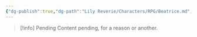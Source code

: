 ```yaml
---
{"dg-publish":true,"dg-path":"Lily Reverie/Characters/RPG/Beatrice.md","permalink":"/lily-reverie/characters/rpg/beatrice/","created":"2023-06-29T02:56:48.200-03:00","updated":"2024-01-20T04:35:04.126-03:00"}
---
```



>[!info] Pending
>Content pending, for a reason or another.


